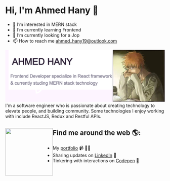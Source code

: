 # Hi, I'm Ahmed Hany 👋
- 👀 I’m interested in MERN stack
- 🌱 I’m currently learning Frontend 
- 💞️ I’m currently looking for a Jop
- 📫 How to reach me ahmed_hany19@outlook.com

<img src="https://raw.githubusercontent.com/AhmedHany22/AhmedHany22/master/GitHub-profile.png" alt="banner that says Ahmed Hany - Frontend Developer specialize in React framework & currently studing MERN stack technology">
I'm a software engineer who is passionate about creating technology to elevate people, and building community. Some technologies I enjoy working with include ReactJS, Redux and Restful APIs.


## Find me around the web 🌎: <a href="https://github.com/sponsors/M0nica"><img align="left" width="150" height="150" src="https://github.com/M0nica/M0nica/blob/main/octomonica/m0nica-octocat-rotating.gif?raw=true"></a>
- My <a href="https://portfolio-ahmedhany22.vercel.app">portfolio</a> 📹 ✍🏾
- Sharing updates on <a href="https://www.linkedin.com/in/ahmed-hany-ali/">LinkedIn</a> 💼
- Tinkering with interactions on <a href=""> Codepen</a> 🏓

